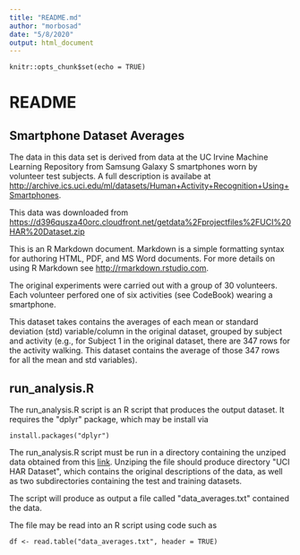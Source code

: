 ```yaml
---
title: "README.md"
author: "morbosad"
date: "5/8/2020"
output: html_document
---
```


```{r setup, include=FALSE}
knitr::opts_chunk$set(echo = TRUE)
```

# README

## Smartphone Dataset Averages

The data in this data set is derived from data at the UC Irvine
Machine Learning Repository
from Samsung Galaxy S smartphones worn by volunteer test subjects.
A full description is availabe at <http://archive.ics.uci.edu/ml/datasets/Human+Activity+Recognition+Using+Smartphones>.

This data was downloaded from <https://d396qusza40orc.cloudfront.net/getdata%2Fprojectfiles%2FUCI%20HAR%20Dataset.zip>

This is an R Markdown document. Markdown is a simple formatting syntax for authoring HTML, PDF, and MS Word documents. For more details on using R Markdown see <http://rmarkdown.rstudio.com>.

The original experiments were carried out with a group of 30 volunteers. Each
volunteer perfored one of six activities (see CodeBook) wearing a smartphone.

This dataset takes contains the averages of each mean or standard deviation (std)
variable/column in the original dataset, grouped by subject and activity (e.g., for
Subject 1 in the original dataset, there are 347 rows for the activity walking.
This dataset contains the average of those 347 rows for all the mean and std
variables).

## run_analysis.R

The run_analysis.R script is an R script that produces the output dataset.
It requires the "dplyr" package, which may be install via

```
install.packages("dplyr")
```

The run_analysis.R script must be run in a
directory containing the unziped data obtained from this [link](https://d396qusza40orc.cloudfront.net/getdata%2Fprojectfiles%2FUCI%20HAR%20Dataset.zip). Unziping the file should produce directory "UCI HAR Dataset", which
contains the original descriptions of the data, as well as two subdirectories
containing the test and training datasets.

The script will produce as output a file called "data_averages.txt" contained the 
data.

The file may be read into an R script using code such as

```
df <- read.table("data_averages.txt", header = TRUE)
```


